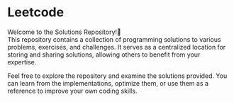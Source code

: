 # Leetcode

Welcome to the Solutions Repository!👋 <br>
This repository contains a collection of programming solutions to various problems, exercises, and challenges. It serves as a centralized location for storing and sharing solutions, allowing others to benefit from your expertise.

Feel free to explore the repository and examine the solutions provided. You can learn from the implementations, optimize them, or use them as a reference to improve your own coding skills.
